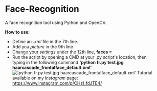 # Face-Recognition
A face recognition tool using Python and OpenCV.

**How to use:**
 - Define an *.xml* file in the 7th line.
 - Add you *picture* in the 9th line
 - Change your *settings* under the 12th line, **faces =**
 - Run the script by opening a CMD at your .py script's location, then typing in the following command **'python fr.py test.jpg haarcascade_frontalface_default.xml'** !['python fr.py test.jpg haarcascade_frontalface_default.xml'](https://cdn.discordapp.com/attachments/477529357833994240/779263439012888586/github.png)
 Tutorial available on my *Instagram* page: https://www.instagram.com/p/CHzl_fdJTE4/
